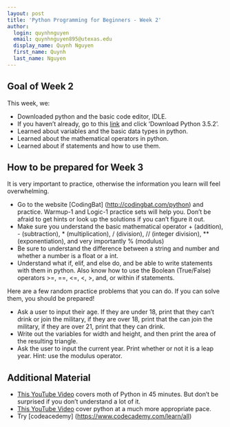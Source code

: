 ```yaml
---
layout: post
title: 'Python Programming for Beginners - Week 2'
author:
  login: quynhnguyen
  email: quynhnguyen895@utexas.edu
  display_name: Quynh Nguyen
  first_name: Quynh
  last_name: Nguyen
---
```


## Goal of Week 2

This week, we:

+ Downloaded python and the basic code editor, IDLE.
+ If you haven’t already, go to this [link]( https://www.python.org/downloads/) and click ‘Download Python 3.5.2’.
+ Learned about variables and the basic data types in python.
+ Learned about the mathematical operators in python.
+ Learned about if statements and how to use them.

## How to be prepared for Week 3

It is very important to practice, otherwise the information you learn will feel overwhelming.

+ Go to the website [CodingBat] (http://codingbat.com/python) and practice. Warmup-1 and Logic-1 practice sets will help you. Don’t be afraid to get hints or look up the solutions if you can’t figure it out.
+ Make sure you understand the basic mathematical operator + (addition), - (subtraction), * (multiplication), / (division), // (integer division), ** (exponentiation), and very importantly % (modulus)
+ Be sure to understand the difference between a string and number and whether a number is a float or a int.
+ Understand what if, elif, and else do, and be able to write statements with them in python. Also know how to use the Boolean (True/False) operators >=, ==, <=, <, >, and, or within if statements.

Here are a few random practice problems that you can do. If you can solve them, you should be prepared!

+ Ask a user to input their age. If they are under 18, print that they can’t drink or join the military, if they are over 18, print that the can join the military, if they are over 21, print that they can drink.
+ Write out the variables for width and height, and then print the area of the resulting triangle.
+ Ask the user to input the current year. Print whether or not it is a leap year. Hint: use the modulus operator.


## Additional Material

+ [This YouTube Video]( https://www.youtube.com/watch?v=N4mEzFDjqtA) covers moth of Python in 45 minutes. But don’t be surprised if you don’t understand a lot of it.
+ [This YouTube Video]( ttps://www.youtube.com/watch?v=pTV6bILLP_s) cover python at a much more appropriate pace.
+ Try [codeacedemy] (https://www.codecademy.com/learn/all)
